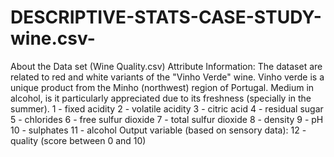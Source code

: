 # DESCRIPTIVE-STATS-CASE-STUDY-wine.csv-
About the Data set (Wine Quality.csv) Attribute Information:  The dataset are related to red and white variants of the "Vinho Verde" wine. Vinho verde is a unique product from the Minho (northwest) region of Portugal. Medium in alcohol, is it particularly appreciated due to its freshness (specially in the summer).  1 - fixed acidity  2 - volatile acidity  3 - citric acid  4 - residual sugar  5 - chlorides  6 - free sulfur dioxide  7 - total sulfur dioxide  8 - density  9 - pH  10 - sulphates  11 - alcohol Output variable (based on sensory data):  12 - quality (score between 0 and 10)
